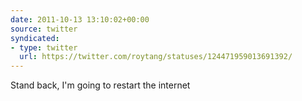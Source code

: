 ```yaml
---
date: 2011-10-13 13:10:02+00:00
source: twitter
syndicated:
- type: twitter
  url: https://twitter.com/roytang/statuses/124471959013691392/
---
```


Stand back, I'm going to restart the internet